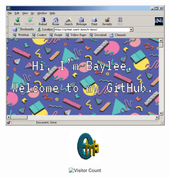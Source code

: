 ![alterednetspace](https://github.com/b-duncs/b-duncs/blob/main/alterednetscape-01.png)

<p align="center">
<a href="mailto: baylee.duncan@holbertonschool.com"><img src="https://github.com/b-duncs/b-duncs/blob/main/animatedemail.gif" alt="Email Link" style="width:100px;height:100px;"></a>
</p>
<!--START_SECTION:waka-->
<!--END_SECTION:waka-->
<p align="center">
<img width="200" src="https://profile-counter.glitch.me/b-duncs/count.svg" alt="Visitor Count">
</p>
